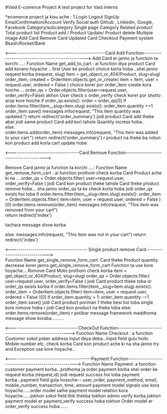 #Vaid E-comerce Project
A test project for Vaid interns


*ecomerce project ja kisu ache :
1.Login
Logout
SignUp
EmailConfirmation/Account Verify
Social auth
  Github , Linkedin, Google, Facebook
Category/subcategory
Single page
Category Related product
Total product list
Product add / Product Update/ Product delete
Multiple image
Add Card
Remove Card
Updated Card
Checkout
Payment system 
  Bkash/Rocket/Bank

<-----------------------------------------------Card Add Function------------------------------------------------->
Add Card er janno ja function ta korchi ....:
Function Name get_add_to_cart : ai function diya product Card add korano hoyache ..
first User ke product choice korta hoba ..shei janno request korba (request, slug)
item = get_object_or_404(Product, slug=slug)
    order_item, created = OrderItem.objects.get_or_create(
        item = item,
        user = request.user,
        ordered = False
        )
choice korer por order_item create kora hoiche ...
order_qs = Order.objects.filter(user=request.user, order_verify=False)
akhon User check o order_verify check korer por shotto arop kore hoiche
if order_qs.exists():
        order = order_qs[0]
        if order.items.filter(item__slug=item.slug).exists():
            order_item.quantity +=1
            order_item.save()
            messages.info(request, "This item quantity was updated.")
            return redirect('order_summary')
 jodi product Card add theke abar jodi same product Card add kori tahole Quantity incress hoba..           
else:            
      order.items.add(order_item)
      messages.info(request, "This item was added to your cart.")
      return redirect('order_summary') 
r product na theke ba notun kon product add korla cart update hobe.


<----------------------------------Card Remove Function-------------------------------------->

Remove Card janno ja function ta korchi ....:
Function Name get_remove_form_cart : ai function prothom check korba Card Product ache ki na ...
order_qs = Order.objects.filter(
        user=request.user,
        order_verify=False
    )
jodi Card kon product theke tahole Card theke product remove hobe...
sha janno order_qs ta ke check korta hoba 
jodi order_qs exists hoi toba
if order.items.filter(item__slug=item.slug).exists():
            order_item = OrderItem.objects.filter(
                item=item,
                user = request.user,
                ordered = False
            )[0]
            order.items.remove(order_item)
            messages.info(request, "This item was removed from your cart")  
            return redirect('index')

  tachara message show korba 
    
  else:
       messages.info(request, "This item was not in your cart")
       return redirect('index')
       
       
<--------------------------------------  Single product remove Card----------------------------->     
Function Name get_single_remove_form_cart: Card theke Product quantity decrease korer janno get_single_remove_form_cart
Function ta use kore hoyache....Romove Card Moto prothom check korba 
item = get_object_or_404(Product, slug=slug)
    order_qs = Order.objects.filter(
        user=request.user,
        order_verify=False
    )
jodi Card product theke toba or order_qs exists korba 
if order.items.filter(item__slug=item.slug).exists():
            order_item = OrderItem.objects.filter(
                item=item,
                user = request.user,
                ordered = False
            )[0]
            if order_item.quantity > 1:
                order_item.quantity -=1
                order_item.save()
jodi Card product poriman 1 theke besi hoi toba single kore romove hoba 
r jodi Card kon product na theke toba 
else:
   order.items.remove(order_item)
r potibar message framework maddhoma message show koraba..........


<--------------------------------- CheckOut Function------------------------------------------------------>
Function Name Checkout : a function Customer sokol poker address input deya deba...Input field gulu hoilo Mobile number etc.
check korba Card kon product ache ki na sha janno try and Exception use kore hoyache...


<----------------------------------------Payment Function---------------------------------------------------->
Function Name Payment: a function customer payment korba...prothoma ja order payment korba shei order ke request korba
(request,id) jodi request success hoi toba payment korba...payment field gula hossche--
user_order,
payment_method,
email,
mobile_number,
transaction,
time,
amount
payment model signals use kora hoyache......order model sathe payment model relation kora hoyache......jokhon sokol field thik thekba tokhon admin verify korba.jokhon payment model er payment_verify success hoba tokhon Order model er order_verify success hoba.......

